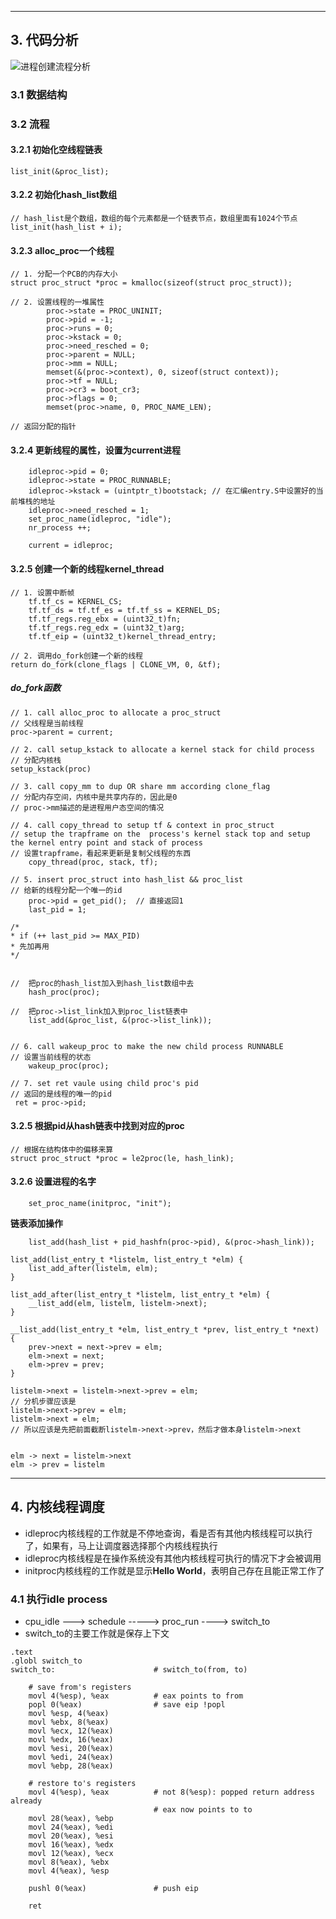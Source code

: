 ------
## 3. 代码分析

![进程创建流程分析](./images/)

### 3.1 数据结构


### 3.2 流程

#### 3.2.1 初始化空线程链表
```
list_init(&proc_list);
```

#### 3.2.2 初始化hash_list数组
```
// hash_list是个数组，数组的每个元素都是一个链表节点，数组里面有1024个节点
list_init(hash_list + i);

```

#### 3.2.3 alloc_proc一个线程
```
// 1. 分配一个PCB的内存大小
struct proc_struct *proc = kmalloc(sizeof(struct proc_struct));

// 2. 设置线程的一堆属性
        proc->state = PROC_UNINIT;
        proc->pid = -1;
        proc->runs = 0;
        proc->kstack = 0;
        proc->need_resched = 0;
        proc->parent = NULL;
        proc->mm = NULL;
        memset(&(proc->context), 0, sizeof(struct context));
        proc->tf = NULL;
        proc->cr3 = boot_cr3;
        proc->flags = 0;
        memset(proc->name, 0, PROC_NAME_LEN);

// 返回分配的指针
```

#### 3.2.4 更新线程的属性，设置为current进程
```
    idleproc->pid = 0;
    idleproc->state = PROC_RUNNABLE;
    idleproc->kstack = (uintptr_t)bootstack; // 在汇编entry.S中设置好的当前堆栈的地址
    idleproc->need_resched = 1;
    set_proc_name(idleproc, "idle");
    nr_process ++;

    current = idleproc;
```

#### 3.2.5 创建一个新的线程kernel_thread
```
// 1. 设置中断帧
    tf.tf_cs = KERNEL_CS;
    tf.tf_ds = tf.tf_es = tf.tf_ss = KERNEL_DS;
    tf.tf_regs.reg_ebx = (uint32_t)fn;
    tf.tf_regs.reg_edx = (uint32_t)arg;
    tf.tf_eip = (uint32_t)kernel_thread_entry;

// 2. 调用do_fork创建一个新的线程
return do_fork(clone_flags | CLONE_VM, 0, &tf);
```

##### do_fork函数
```
// 1. call alloc_proc to allocate a proc_struct
// 父线程是当前线程
proc->parent = current;

// 2. call setup_kstack to allocate a kernel stack for child process
// 分配内核栈
setup_kstack(proc)

// 3. call copy_mm to dup OR share mm according clone_flag
// 分配内存空间，内核中是共享内存的，因此是0
// proc->mm描述的是进程用户态空间的情况

// 4. call copy_thread to setup tf & context in proc_struct
// setup the trapframe on the  process's kernel stack top and setup the kernel entry point and stack of process
// 设置trapframe，看起来更新是复制父线程的东西
    copy_thread(proc, stack, tf);

// 5. insert proc_struct into hash_list && proc_list
// 给新的线程分配一个唯一的id
    proc->pid = get_pid();  // 直接返回1
    last_pid = 1;

/*
* if (++ last_pid >= MAX_PID)
* 先加再用
*/


//  把proc的hash_list加入到hash_list数组中去
    hash_proc(proc);

//  把proc->list_link加入到proc_list链表中
    list_add(&proc_list, &(proc->list_link));


// 6. call wakeup_proc to make the new child process RUNNABLE
// 设置当前线程的状态
    wakeup_proc(proc);

// 7. set ret vaule using child proc's pid
// 返回的是线程的唯一的pid
 ret = proc->pid;

```

#### 3.2.5 根据pid从hash链表中找到对应的proc

```
// 根据在结构体中的偏移来算
struct proc_struct *proc = le2proc(le, hash_link);
```

#### 3.2.6 设置进程的名字
```
    set_proc_name(initproc, "init");

```


**链表添加操作**
```
    list_add(hash_list + pid_hashfn(proc->pid), &(proc->hash_link));

list_add(list_entry_t *listelm, list_entry_t *elm) {
    list_add_after(listelm, elm);
}

list_add_after(list_entry_t *listelm, list_entry_t *elm) {
    __list_add(elm, listelm, listelm->next);
}

__list_add(list_entry_t *elm, list_entry_t *prev, list_entry_t *next) {
    prev->next = next->prev = elm;
    elm->next = next;
    elm->prev = prev;
}

listelm->next = listelm->next->prev = elm;
// 分机步骤应该是
listelm->next->prev = elm;
listelm->next = elm;
// 所以应该是先把前面截断listelm->next->prev，然后才做本身listelm->next


elm -> next = listelm->next
elm -> prev = listelm
```

------
## 4. 内核线程调度
- idleproc内核线程的工作就是不停地查询，看是否有其他内核线程可以执行了，如果有，马上让调度器选择那个内核线程执行
- idleproc内核线程是在操作系统没有其他内核线程可执行的情况下才会被调用
- initproc内核线程的工作就是显示**Hello World**，表明自己存在且能正常工作了

### 4.1 执行idle process
- cpu_idle ---> schedule ----->  proc_run ----> switch_to
- switch_to的主要工作就是保存上下文
```
.text
.globl switch_to
switch_to:                      # switch_to(from, to)

    # save from's registers
    movl 4(%esp), %eax          # eax points to from
    popl 0(%eax)                # save eip !popl
    movl %esp, 4(%eax)
    movl %ebx, 8(%eax)
    movl %ecx, 12(%eax)
    movl %edx, 16(%eax)
    movl %esi, 20(%eax)
    movl %edi, 24(%eax)
    movl %ebp, 28(%eax)

    # restore to's registers
    movl 4(%esp), %eax          # not 8(%esp): popped return address already
                                # eax now points to to
    movl 28(%eax), %ebp
    movl 24(%eax), %edi
    movl 20(%eax), %esi
    movl 16(%eax), %edx
    movl 12(%eax), %ecx
    movl 8(%eax), %ebx
    movl 4(%eax), %esp

    pushl 0(%eax)               # push eip

    ret

```
